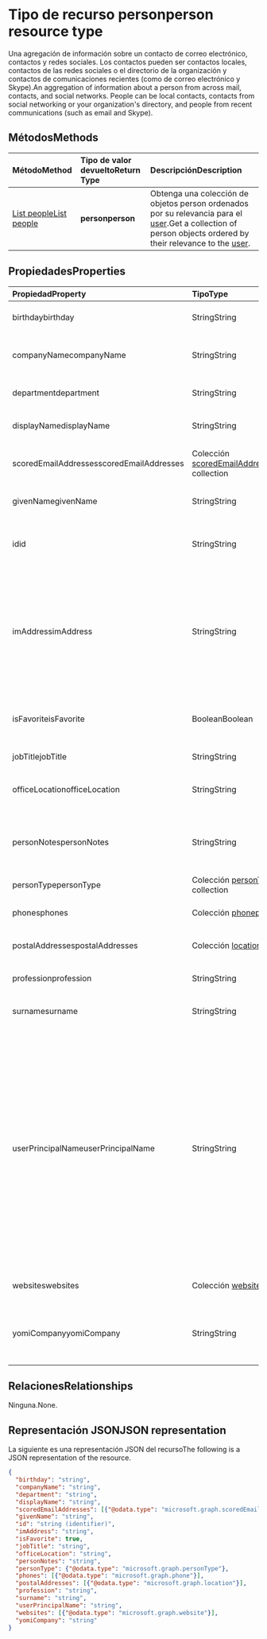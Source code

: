 # <a name="person-resource-type"></a><span data-ttu-id="4d2ae-101">Tipo de recurso person</span><span class="sxs-lookup"><span data-stu-id="4d2ae-101">person resource type</span></span>

<span data-ttu-id="4d2ae-p101">Una agregación de información sobre un contacto de correo electrónico, contactos y redes sociales. Los contactos pueden ser contactos locales, contactos de las redes sociales o el directorio de la organización y contactos de comunicaciones recientes (como de correo electrónico y Skype).</span><span class="sxs-lookup"><span data-stu-id="4d2ae-p101">An aggregation of information about a person from across mail, contacts, and social networks. People can be local contacts, contacts from social networking or your organization's directory, and people from recent communications (such as email and Skype).</span></span>

## <a name="methods"></a><span data-ttu-id="4d2ae-104">Métodos</span><span class="sxs-lookup"><span data-stu-id="4d2ae-104">Methods</span></span>

| <span data-ttu-id="4d2ae-105">Método</span><span class="sxs-lookup"><span data-stu-id="4d2ae-105">Method</span></span> | <span data-ttu-id="4d2ae-106">Tipo de valor devuelto</span><span class="sxs-lookup"><span data-stu-id="4d2ae-106">Return Type</span></span> | <span data-ttu-id="4d2ae-107">Descripción</span><span class="sxs-lookup"><span data-stu-id="4d2ae-107">Description</span></span> |
|:---------------|:--------|:----------|
|[<span data-ttu-id="4d2ae-108">List people</span><span class="sxs-lookup"><span data-stu-id="4d2ae-108">List people</span></span>](../api/user_list_people.md) | <span data-ttu-id="4d2ae-109">**person**</span><span class="sxs-lookup"><span data-stu-id="4d2ae-109">**person**</span></span> |<span data-ttu-id="4d2ae-110">Obtenga una colección de objetos person ordenados por su relevancia para el [user](../resources/user.md).</span><span class="sxs-lookup"><span data-stu-id="4d2ae-110">Get a collection of person objects ordered by their relevance to the [user](../resources/user.md).</span></span>|

## <a name="properties"></a><span data-ttu-id="4d2ae-111">Propiedades</span><span class="sxs-lookup"><span data-stu-id="4d2ae-111">Properties</span></span>

| <span data-ttu-id="4d2ae-112">Propiedad</span><span class="sxs-lookup"><span data-stu-id="4d2ae-112">Property</span></span> | <span data-ttu-id="4d2ae-113">Tipo</span><span class="sxs-lookup"><span data-stu-id="4d2ae-113">Type</span></span> | <span data-ttu-id="4d2ae-114">Descripción</span><span class="sxs-lookup"><span data-stu-id="4d2ae-114">Description</span></span> |
|:---------------|:--------|:----------|
|<span data-ttu-id="4d2ae-115">birthday</span><span class="sxs-lookup"><span data-stu-id="4d2ae-115">birthday</span></span>|<span data-ttu-id="4d2ae-116">String</span><span class="sxs-lookup"><span data-stu-id="4d2ae-116">String</span></span>|<span data-ttu-id="4d2ae-117">Cumpleaños del contacto.</span><span class="sxs-lookup"><span data-stu-id="4d2ae-117">The person's birthday.</span></span>|
|<span data-ttu-id="4d2ae-118">companyName</span><span class="sxs-lookup"><span data-stu-id="4d2ae-118">companyName</span></span>|<span data-ttu-id="4d2ae-119">String</span><span class="sxs-lookup"><span data-stu-id="4d2ae-119">String</span></span>|<span data-ttu-id="4d2ae-120">Nombre de la compañía del contacto.</span><span class="sxs-lookup"><span data-stu-id="4d2ae-120">The name of the person's company.</span></span>|
|<span data-ttu-id="4d2ae-121">department</span><span class="sxs-lookup"><span data-stu-id="4d2ae-121">department</span></span>|<span data-ttu-id="4d2ae-122">String</span><span class="sxs-lookup"><span data-stu-id="4d2ae-122">String</span></span>|<span data-ttu-id="4d2ae-123">Departamento del contacto.</span><span class="sxs-lookup"><span data-stu-id="4d2ae-123">The person's department.</span></span>|
|<span data-ttu-id="4d2ae-124">displayName</span><span class="sxs-lookup"><span data-stu-id="4d2ae-124">displayName</span></span>|<span data-ttu-id="4d2ae-125">String</span><span class="sxs-lookup"><span data-stu-id="4d2ae-125">String</span></span>|<span data-ttu-id="4d2ae-126">Nombre para mostrar del contacto.</span><span class="sxs-lookup"><span data-stu-id="4d2ae-126">The person's display name.</span></span>|
|<span data-ttu-id="4d2ae-127">scoredEmailAddresses</span><span class="sxs-lookup"><span data-stu-id="4d2ae-127">scoredEmailAddresses</span></span>|<span data-ttu-id="4d2ae-128">Colección [scoredEmailAddress](scoredemailaddress.md)</span><span class="sxs-lookup"><span data-stu-id="4d2ae-128">[scoredEmailAddress](scoredemailaddress.md) collection</span></span>|<span data-ttu-id="4d2ae-129">Direcciones de correo electrónico del contacto.</span><span class="sxs-lookup"><span data-stu-id="4d2ae-129">The person's email addresses.</span></span>|
|<span data-ttu-id="4d2ae-130">givenName</span><span class="sxs-lookup"><span data-stu-id="4d2ae-130">givenName</span></span>|<span data-ttu-id="4d2ae-131">String</span><span class="sxs-lookup"><span data-stu-id="4d2ae-131">String</span></span>|<span data-ttu-id="4d2ae-132">Nombre propio del contacto.</span><span class="sxs-lookup"><span data-stu-id="4d2ae-132">The person's given name.</span></span>|
|<span data-ttu-id="4d2ae-133">id</span><span class="sxs-lookup"><span data-stu-id="4d2ae-133">id</span></span>|<span data-ttu-id="4d2ae-134">String</span><span class="sxs-lookup"><span data-stu-id="4d2ae-134">String</span></span>|<span data-ttu-id="4d2ae-p102">Identificador único del contacto. Solo lectura.</span><span class="sxs-lookup"><span data-stu-id="4d2ae-p102">The person's unique identifier. Read-only.</span></span>|
|<span data-ttu-id="4d2ae-137">imAddress</span><span class="sxs-lookup"><span data-stu-id="4d2ae-137">imAddress</span></span>|<span data-ttu-id="4d2ae-138">String</span><span class="sxs-lookup"><span data-stu-id="4d2ae-138">String</span></span>|<span data-ttu-id="4d2ae-p103">Dirección del protocolo de inicio de sesión (SIP) de voz sobre IP (VOIP) del servicio de mensajería instantánea correspondiente al usuario. Solo lectura.</span><span class="sxs-lookup"><span data-stu-id="4d2ae-p103">The instant message voice over IP (VOIP) session initiation protocol (SIP) address for the user. Read-only.</span></span>|
|<span data-ttu-id="4d2ae-141">isFavorite</span><span class="sxs-lookup"><span data-stu-id="4d2ae-141">isFavorite</span></span>|<span data-ttu-id="4d2ae-142">Boolean</span><span class="sxs-lookup"><span data-stu-id="4d2ae-142">Boolean</span></span>|<span data-ttu-id="4d2ae-143">`true` si el usuario ha marcado este contacto como favorito.</span><span class="sxs-lookup"><span data-stu-id="4d2ae-143">`true` if the user has flagged this person as a favorite.</span></span>|
|<span data-ttu-id="4d2ae-144">jobTitle</span><span class="sxs-lookup"><span data-stu-id="4d2ae-144">jobTitle</span></span>|<span data-ttu-id="4d2ae-145">String</span><span class="sxs-lookup"><span data-stu-id="4d2ae-145">String</span></span>|<span data-ttu-id="4d2ae-146">Puesto del contacto.</span><span class="sxs-lookup"><span data-stu-id="4d2ae-146">The person's job title.</span></span>|
|<span data-ttu-id="4d2ae-147">officeLocation</span><span class="sxs-lookup"><span data-stu-id="4d2ae-147">officeLocation</span></span>|<span data-ttu-id="4d2ae-148">String</span><span class="sxs-lookup"><span data-stu-id="4d2ae-148">String</span></span>|<span data-ttu-id="4d2ae-149">Ubicación de la oficina del contacto.</span><span class="sxs-lookup"><span data-stu-id="4d2ae-149">The location of the person's office.</span></span>|
|<span data-ttu-id="4d2ae-150">personNotes</span><span class="sxs-lookup"><span data-stu-id="4d2ae-150">personNotes</span></span>|<span data-ttu-id="4d2ae-151">String</span><span class="sxs-lookup"><span data-stu-id="4d2ae-151">String</span></span>|<span data-ttu-id="4d2ae-152">Notas de forma libre que el usuario ha tomado sobre este contacto.</span><span class="sxs-lookup"><span data-stu-id="4d2ae-152">Free-form notes that the user has taken about this person.</span></span>|
|<span data-ttu-id="4d2ae-153">personType</span><span class="sxs-lookup"><span data-stu-id="4d2ae-153">personType</span></span>|<span data-ttu-id="4d2ae-154">Colección [personType](persontype.md)</span><span class="sxs-lookup"><span data-stu-id="4d2ae-154">[personType](persontype.md) collection</span></span>|<span data-ttu-id="4d2ae-155">Tipo de contacto.</span><span class="sxs-lookup"><span data-stu-id="4d2ae-155">The type of person.</span></span>|
|<span data-ttu-id="4d2ae-156">phones</span><span class="sxs-lookup"><span data-stu-id="4d2ae-156">phones</span></span>|<span data-ttu-id="4d2ae-157">Colección [phone](phone.md)</span><span class="sxs-lookup"><span data-stu-id="4d2ae-157">[phone](phone.md) collection</span></span>|<span data-ttu-id="4d2ae-158">Número de teléfono del contacto.</span><span class="sxs-lookup"><span data-stu-id="4d2ae-158">The person's phone numbers.</span></span>|
|<span data-ttu-id="4d2ae-159">postalAddresses</span><span class="sxs-lookup"><span data-stu-id="4d2ae-159">postalAddresses</span></span>|<span data-ttu-id="4d2ae-160">Colección [location](location.md)</span><span class="sxs-lookup"><span data-stu-id="4d2ae-160">[location](location.md) collection</span></span>|<span data-ttu-id="4d2ae-161">Direcciones del contacto.</span><span class="sxs-lookup"><span data-stu-id="4d2ae-161">The person's addresses.</span></span>|
|<span data-ttu-id="4d2ae-162">profession</span><span class="sxs-lookup"><span data-stu-id="4d2ae-162">profession</span></span>|<span data-ttu-id="4d2ae-163">String</span><span class="sxs-lookup"><span data-stu-id="4d2ae-163">String</span></span>|<span data-ttu-id="4d2ae-164">Profesión del contacto.</span><span class="sxs-lookup"><span data-stu-id="4d2ae-164">The person's profession.</span></span>|
|<span data-ttu-id="4d2ae-165">surname</span><span class="sxs-lookup"><span data-stu-id="4d2ae-165">surname</span></span>|<span data-ttu-id="4d2ae-166">String</span><span class="sxs-lookup"><span data-stu-id="4d2ae-166">String</span></span>|<span data-ttu-id="4d2ae-167">Apellido del contacto.</span><span class="sxs-lookup"><span data-stu-id="4d2ae-167">The person's surname.</span></span>|
|<span data-ttu-id="4d2ae-168">userPrincipalName</span><span class="sxs-lookup"><span data-stu-id="4d2ae-168">userPrincipalName</span></span>|<span data-ttu-id="4d2ae-169">String</span><span class="sxs-lookup"><span data-stu-id="4d2ae-169">String</span></span>|<span data-ttu-id="4d2ae-p104">Nombre principal de usuario (UPN) del contacto. El UPN es un nombre de inicio de sesión de Internet del contacto basado en la norma [RFC 822](http://www.ietf.org/rfc/rfc0822.txt). Por convención, se debe asignar al nombre de correo electrónico del contacto. El formato general es alias@domain.</span><span class="sxs-lookup"><span data-stu-id="4d2ae-p104">The user principal name (UPN) of the person. The UPN is an Internet-style login name for the person based on the Internet standard [RFC 822](http://www.ietf.org/rfc/rfc0822.txt). By convention, this should map to the person's email name. The general format is alias@domain.</span></span>|
|<span data-ttu-id="4d2ae-174">websites</span><span class="sxs-lookup"><span data-stu-id="4d2ae-174">websites</span></span>|<span data-ttu-id="4d2ae-175">Colección [website](website.md)</span><span class="sxs-lookup"><span data-stu-id="4d2ae-175">[website](website.md) collection</span></span>|<span data-ttu-id="4d2ae-176">Sitios web del contacto.</span><span class="sxs-lookup"><span data-stu-id="4d2ae-176">The person's websites.</span></span>|
|<span data-ttu-id="4d2ae-177">yomiCompany</span><span class="sxs-lookup"><span data-stu-id="4d2ae-177">yomiCompany</span></span>|<span data-ttu-id="4d2ae-178">String</span><span class="sxs-lookup"><span data-stu-id="4d2ae-178">String</span></span>|<span data-ttu-id="4d2ae-179">Nombre fonético japonés de la compañía del contacto.</span><span class="sxs-lookup"><span data-stu-id="4d2ae-179">The phonetic Japanese name of the person's company.</span></span>|

## <a name="relationships"></a><span data-ttu-id="4d2ae-180">Relaciones</span><span class="sxs-lookup"><span data-stu-id="4d2ae-180">Relationships</span></span>

<span data-ttu-id="4d2ae-181">Ninguna.</span><span class="sxs-lookup"><span data-stu-id="4d2ae-181">None.</span></span>

## <a name="json-representation"></a><span data-ttu-id="4d2ae-182">Representación JSON</span><span class="sxs-lookup"><span data-stu-id="4d2ae-182">JSON representation</span></span>

<span data-ttu-id="4d2ae-183">La siguiente es una representación JSON del recurso</span><span class="sxs-lookup"><span data-stu-id="4d2ae-183">The following is a JSON representation of the resource.</span></span>

<!-- {
  "blockType": "resource",
  "optionalProperties": [

  ],
  "@odata.type": "microsoft.graph.person"
}-->

```json
{
  "birthday": "string",
  "companyName": "string",
  "department": "string",
  "displayName": "string",
  "scoredEmailAddresses": [{"@odata.type": "microsoft.graph.scoredEmailAddress"}],
  "givenName": "string",
  "id": "string (identifier)",
  "imAddress": "string",
  "isFavorite": true,
  "jobTitle": "string",
  "officeLocation": "string",
  "personNotes": "string",
  "personType": {"@odata.type": "microsoft.graph.personType"},
  "phones": [{"@odata.type": "microsoft.graph.phone"}],
  "postalAddresses": [{"@odata.type": "microsoft.graph.location"}],
  "profession": "string",
  "surname": "string",
  "userPrincipalName": "string",
  "websites": [{"@odata.type": "microsoft.graph.website"}],
  "yomiCompany": "string"
}

```

<!-- uuid: 8fcb5dbc-d5aa-4681-8e31-b001d5168d79
2015-10-25 14:57:30 UTC -->
<!-- {
  "type": "#page.annotation",
  "description": "person resource",
  "keywords": "",
  "section": "documentation",
  "tocPath": ""
}-->
